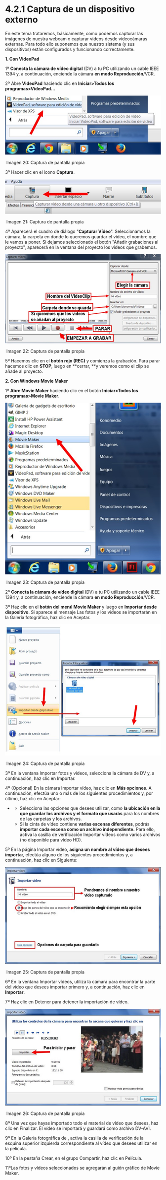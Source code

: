 # 4.2.1 Captura de un dispositivo externo

En este tema trataremos, básicamente, como podemos capturar las imágenes de nuestra webcam o capturar videos desde videocámaras externas. Para todo ello suponemos que nuestro sistema (y sus dispositivos) están configurados y funcionando correctamente.

**1\. Con VideoPad**

1º **Conecta la cámara de vídeo digital** (DV) a tu PC utilizando un cable IEEE 1394 y, a continuación, enciende la cámara **en modo Reproducción**/VCR.  

2º Abre **VideoPad** haciendo clic en **Iniciar>Todos los programas>VideoPad...**


![](img/videopad2.jpg "Captura de vídeo con VideoPad")


 Imagen 20: Captura de pantalla propia

3º Hacer clic en el icono **Captura**.


![Capturar vídeo con VideoPad](img/captura.jpg)


 Imagen 21: Captura de pantalla propia

4º Aparecerá el cuadro de diálogo "**Capturar Vídeo**". Seleccionamos la cámara, la carpeta en donde lo queremos guardar el vídeo, el nombre que le vamos a poner. Si dejamos seleccionado el botón "Añadir grabaciones al proyecto", aparecerá en la ventana del proyecto los vídeos que grabemos.


![](img/captura2.jpg "Capturar vídeo con Videopad")


 Imagen 22: Captura de pantalla propia

5º Hacemos clic en el **botón rojo (REC)** y comienza la grabación. Para parar hacemos clic en **STOP**, luego en **cerrar, **y veremos como el clip se añade al proyecto.

**2\. Con Windows Movie Maker**

1º **Abre Movie Maker** haciendo clic en el botón **Iniciar>Todos los programas>Movie Maker**.


![](img/abrir_movie.jpg "Abrir Movie Maker")


 Imagen 23: Captura de pantalla propia

2º **Conecta la cámara de vídeo digital** (DV) a tu PC utilizando un cable IEEE 1394 y, a continuación, enciende la cámara **en modo Reproducción**/VCR. 

3º Haz clic en el **botón del menú Movie Maker** y luego en **Importar desde dispositivo**. Si aparece el mensaje Las fotos y los vídeos se importarán en la Galería fotográfica, haz clic en Aceptar.


![](img/movi0.jpg "Importar con Movie Maker")


 Imagen 24: Captura de pantalla propia

3º En la ventana Importar fotos y vídeos, selecciona la cámara de DV y, a continuación, haz clic en Importar.  

4º (Opcional) En la cámara Importar vídeo, haz clic en **Más opciones**. A continuación, efectúa uno o más de los siguientes procedimientos y, por último, haz clic en Aceptar:

*   *   Selecciona las opciones que desees utilizar, como **la ubicación en la que guardar los archivos y el formato que usarás** para los nombres de las carpetas y los archivos.
    *   Si la cinta de vídeo contiene **varias escenas diferentes**, podrás **importar cada escena como un archivo independiente.** Para ello, activa la casilla de verificación Importar vídeos como varios archivos (no disponible para vídeo HD).  

5º En la página Importar vídeo, **asigna un nombre al vídeo que desees importa**r, efectúa alguno de los siguientes procedimientos y, a continuación, haz clic en Siguiente:


![](img/movi1.jpg "Importar vídeo")


 Imagen 25: Captura de pantalla propia

6º En la ventana Importar vídeos, utiliza la cámara para encontrar la parte del vídeo que desees importar primero y, a continuación, haz clic en **Importar**.

7º Haz clic en Detener para detener la importación de vídeo.


![](img/movi2.jpg "Importar vídeo")


 Imagen 26: Captura de pantalla propia

8º Una vez que hayas importado todo el material de vídeo que desees, haz clic en Finalizar. El vídeo se importará y guardará como archivo DV‑AVI.

9º En la Galería fotográfica de , activa la casilla de verificación de la esquina superior izquierda correspondiente al vídeo que desees utilizar en la película.

10º En la pestaña Crear, en el grupo Compartir, haz clic en Película.

11ºLas fotos y vídeos seleccionados se agregarán al guión gráfico de Movie Maker.

